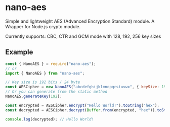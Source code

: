 # nano-aes

Simple and lightweight AES (Advanced Encryption Standard) module. A Wrapper for Node.js crypto module.

Currently supports: CBC, CTR and GCM mode with 128, 192, 256 key sizes

## Example
```js
const { NanoAES } = require("nano-aes");
// or
import { NanoAES } from "nano-aes";

// Key size is 192 bits / 24 byte
const AESCipher = new NanoAES("abcdefghijklmnopqrstuvwx", { keySize: 192, mode: "ctr" });
// Or you can generate from the static method
NanoAES.generateKey(192);

const encrypted = AESCipher.encrypt("Hello World!").toString("hex");
const decrypted = AESCipher.decrypt(Buffer.from(encrypted, "hex")).toString("utf8");

console.log(decrypted); // Hello World!
```
